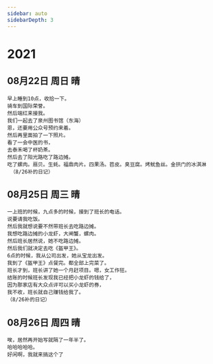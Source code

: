 ```yaml
---
sidebar: auto
sidebarDepth: 3
---
```


# 2021
## 08月22日 周日 晴
    早上睡到10点，收拾一下。
    骑车到国际荣誉。
    然后端红来接我。
    我们一起去了泉州图书馆（东海）
    恩，还要用公众号预约来着。
    然后再里面拍了一下照片。
    看了一会中医的书，
    去泰禾喝了杯奶茶。
    然后去了阳光路吃了路边摊。
    吃了螺肉。扇贝。生蚝。福鼎肉片。四果汤。苕皮。臭豆腐。烤鱿鱼丝。金拱门的冰淇淋
     （8/26补的日记）

## 08月25日 周三 晴
    一上班的时候，九点多的时候，接到了班长的电话。
    说要请我吃饭。
    然后我就想说要不然带班长去吃路边摊。
    我想吃路边摊的小龙虾，大闸蟹，螺肉。
    然后班长居然说，她不吃路边摊。
    然后我们就决定去吃《盔甲王》。
    6点的时候，我从公司出发，她从宝龙出发。
    我到了《盔甲王》点餐完。都全部上完菜了。
    班长才到，班长讲了她一个月赶项目。嗯，女工作狂。
    结账的时候班长发现我已经把小龙虾的钱给了，
    因为那家店有大众点评可以买小龙虾的券，
    我不收，班长就自己赚钱给我了。
    （8/26补的日记）

## 08月26日 周四 晴
    唉，居然再开始写就隔了一年半了。
    哈哈哈哈哈。
    好闲啊，我就来搞这个了

